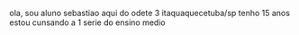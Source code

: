 ola, sou aluno sebastiao aqui do odete 3 itaquaquecetuba/sp
tenho 15 anos 
estou cunsando a 1 serie do ensino medio 

